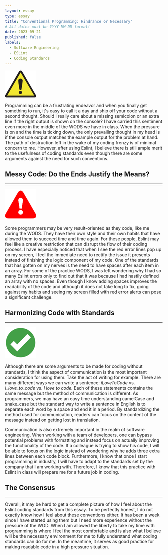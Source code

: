 ```yaml
---
layout: essay
type: essay
title: "Conventional Programming: Hindrance or Necessary"
# All dates must be YYYY-MM-DD format!
date: 2023-09-21
published: false
labels:
  - Software Engineering
  - ESLint
  - Coding Standards
---
```


<img width="100px" class="rounded float-start pe-4" src="../img/codingstandards/warning.jpg">

Programming can be a frustrating endeavor and when you finally get something to run, it's easy to call it a day and ship off your code without a second thought. Should I really care about a missing semicolon or an extra line if the right output is shown on the console? I have carried this sentiment even more in the middle of the WODS we have in class. When the pressure is on and the time is ticking down, the only prevailing thought in my head is if the console output matches the example output for the problem at hand. The path of destruction left in the wake of my coding frenzy is of minimal concern to me. However, after using Eslint, I believe there is still ample merit to the usefulness of coding standards even though there are some arguments against the need for such conventions.

## Messy Code: Do the Ends Justify the Means?
<hr >

<img width="100px" class="rounded float-start pe-4" src="../img/codingstandards/error.png">

Some programmers may be very result-oriented as they code, like me during the WODS. They have their own style and their own habits that have allowed them to succeed time and time again. For these people, Eslint may feel like a creative restriction that can disrupt the flow of their coding process. I have especially noticed that when I see the red error lines pop up on my screen, I feel the immediate need to rectify the issue it presents instead of finishing the logic component of my code. One of the standards that has gotten on my nerves is the need to have spaces after each item in an array. For some of the practice WODS, I was left wondering why I had so many Eslint errors only to find out that it was because I had hastily defined an array with no spaces. Even though I know adding spaces improves the readability of the code and although it does not take long to fix, going against my habits and seeing my screen filled with red error alerts can pose a significant challenge. 

## Harmonizing Code with Standards
<hr >

<img width="100px" class="rounded float-start pe-4" src="../img/codingstandards/checkmark.png">  

  
Although there are some arguments to be made for coding without standards, I think the aspect of communication is the most important consideration for using them. Take the act of writing for example. There are many different ways we can write a sentence: <em>iLoveToCode</em> vs. <em>I_love_to_code</em> vs. <em>I love to code.</em> Each of these statements contains the same message but the method of communication is different. As programmers, we may have an easy time understanding camelCase and snake_case but the standard way to write a sentence in English is to separate each word by a space and end it in a period. By standardizing the method used for communication, readers can focus on the content of the message instead on getting lost in translation. 

Communication is also extremely important in the realm of software engineering. When working with a team of developers, one can bypass potential problems with formatting and instead focus on actually improving the functionality of the code. If a colleague is trying to show his code, I will be able to focus on the logic instead of wondering why he adds three extra lines between each code block. Furthermore, I know that once I start programming in industry, I will have to adapt to the standards set by the company that I am working with. Therefore, I know that this practice with Eslint in class will prepare me for a future job in coding.


## The Consensus
<hr >
  
Overall, it may be hard to get a complete picture of how I feel about the Eslint coding standards from this essay. To be perfectly honest, I do not exactly know how I feel about these conventions either. It has been a week since I have started using them but I need more experience without the pressure of the WOD. When I am allowed the liberty to take my time with programming is where I feel the most comfortable and is also what I believe will be the necessary environment for me to fully understand what coding standards can do for me. In the meantime, it serves as good practice for making readable code in a high pressure situation.

